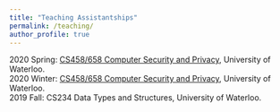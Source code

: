 ```yaml
---
title: "Teaching Assistantships"
permalink: /teaching/
author_profile: true
---
```


2020 Spring: [CS458/658 Computer Security and Privacy](https://crysp.uwaterloo.ca/courses/cs458/S20-material/), University of Waterloo. <br>
2020 Winter: [CS458/658 Computer Security and Privacy](https://crysp.uwaterloo.ca/courses/cs458/W20-material/), University of Waterloo. <br>
2019 Fall: CS234 Data Types and Structures, University of Waterloo. <br>

